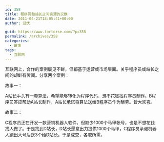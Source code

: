 ```yaml
---
id: 358
title: 程序员和站长之间资源的交换
date: 2011-04-21T18:05:41+00:00
author: 愆伏

guid: https://www.tortorse.com/?p=358
permalink: /archives/358
categories:
  - 故事
tags:
  - 互联网
---
```

互联网上，合作的案例屡见不鲜，但都基于运营或市场层面。关乎程序员或站长之间的却鲜有传闻。分享两个案例：

故事一：

A站长手头有一套算法，希望能够转化为程序代码，想不花钱找程序员制作。B程序员答应帮助A站长制作，A站长承诺将算法送给B程序员作为酬劳。皆大欢喜。

故事二：

C程序员正在开发一款营销机器人软件，但缺少1000个马甲帐号，也是不想花钱找人做了。于是找到D站长，D站长愿意出力提供1000个马甲，C程序员承诺机器人跑出大号后送3个给D站长。于是成交，各取所需。